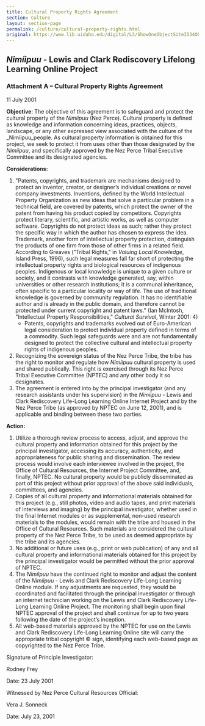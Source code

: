 ```yaml
---
title: Cultural Property Rights Agreement
section: Culture
layout: section-page
permalink: /culture/cultural-property-rights.html
original: https://www.lib.uidaho.edu/digital/L3/ShowOneObjectSiteID34ObjectID303.html
---
```


## _Nimíipuu_ - Lewis and Clark Rediscovery Lifelong Learning Online Project

### Attachment A – Cultural Property Rights Agreement

11 July 2001

**Objective**: The objective of this agreement is to safeguard and protect the cultural property of the _Nimíipuu_ (Nez Perce). Cultural property is defined as knowledge and information concerning ideas, practices, objects, landscape, or any other expressed view associated with the culture of the _Nimíipuu_people. As cultural property information is obtained for this project, we seek to protect it from uses other than those designated by the _Nimíipuu_, and specifically approved by the Nez Perce Tribal Executive Committee and its designated agencies.

**Considerations:**

1. "Patents, copyrights, and trademark are mechanisms designed to protect an inventor, creator, or designer’s individual creations or novel company investments. Inventions, defined by the World Intellectual Property Organization as new ideas that solve a particular problem in a technical field, are covered by patents, which protect the owner of the patent from having his product copied by competitors. Copyrights protect literary, scientific, and artistic works, as well as computer software. Copyrights do not protect ideas as such; rather they protect the specific way in which the author has chosen to express the idea. Trademark, another form of intellectual property protection, distinguish the products of one firm from those of other firms in a related field. According to Greaves ("Tribal Rights," in _Valuing Local Knowledge_, Island Press, 1996), such legal measures fall far short of protecting the intellectual property rights and biological resources of indigenous peoples. Indigenous or local knowledge is unique to a given culture or society, and it contrasts with knowledge generated, say, within universities or other research institutions; it is a communal inheritance, often specific to a particular locality or way of life. The use of traditional knowledge is governed by community regulation. It has no identifiable author and is already in the public domain, and therefore cannot be protected under current copyright and patent laws." (Ian McIntosh, "Intellectual Property Responsibilities," _Cultural Survival_, Winter 2001: 4)
    - Patents, copyrights and trademarks evolved out of Euro-American legal consideration to protect individual property defined in terms of a commodity. Such legal safeguards were and are not fundamentally designed to protect the collective cultural and intellectual property rights of indigenous peoples.
2. Recognizing the sovereign status of the Nez Perce Tribe, the tribe has the right to monitor and regulate how _Nimíipuu_ cultural property is used and shared publically. This right is exercised through its Nez Perce Tribal Executive Committee (NPTEC) and any other body it so designates.
3. The agreement is entered into by the principal investigator (and any research assistants under his supervision) in the _Nimíipuu_ - Lewis and Clark Rediscovery Life-Long Learning Online Internet Project and by the Nez Perce Tribe (as approved by NPTEC on June 12, 2001), and is applicable and binding between these two parties.

**Action:**

1. Utilize a thorough review process to access, adjust, and approve the cultural property and information obtained for this project by the principal investigator, accessing its accuracy, authenticity, and appropriateness for public sharing and dissemination. The review process would involve each interviewee involved in the project, the Office of Cultural Resources, the Internet Project Committee, and, finally, NPTEC. No cultural property would be publicly disseminated as part of this project without prior approval of the above said individuals, committees, and agencies.
2. Copies of all cultural property and informational materials obtained for this project (e.g., still photos, video and audio tapes, and print materials of interviews and imaging) by the principal investigator, whether used in the final Internet modules or as supplemental, non-used research materials to the modules, would remain with the tribe and housed in the Office of Cultural Resources. Such materials are considered the cultural property of the Nez Perce Tribe, to be used as deemed appropriate by the tribe and its agencies.
3. No additional or future uses (e.g., print or web publication) of any and all cultural property and informational materials obtained for this project by the principal investigator would be permitted without the prior approval of NPTEC.
4. The _Nimíipuu_ have the continued right to monitor and adjust the content of the _Nimíipuu_ - Lewis and Clark Rediscovery Life-Long Learning Online module. If any adjustments are requested, they would be coordinated and facilitated through the principal investigator or through an internet technician working on the Lewis and Clark Rediscovery Life-Long Learning Online Project. The monitoring shall begin upon final NPTEC approval of the project and shall continue for up to two years following the date of the project’s inception.
5. All web-based materials approved by the NPTEC for use on the Lewis and Clark Rediscovery Life-Long Learning Online site will carry the appropriate tribal copyright © sign, identifying each web-based page as copyrighted to the Nez Perce Tribe.

Signature of Principle Investigator:

Rodney Frey

Date: 23 July 2001

Witnessed by Nez Perce Cultural Resources Official:

Vera J. Sonneck

Date: July 23, 2001
